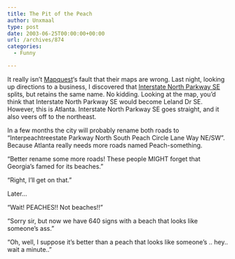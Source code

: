```yaml
---
title: The Pit of the Peach
author: Unxmaal
type: post
date: 2003-06-25T00:00:00+00:00
url: /archives/874
categories:
  - Funny

---
```

It really isn&#8217;t [Mapquest][1]&#8216;s fault that their maps are wrong. Last night, looking up directions to a business, I discovered that [Interstate North Parkway SE][2] splits, but retains the same name. No kidding. Looking at the map, you&#8217;d think that Interstate North Parkway SE would become Leland Dr SE. However, this is Atlanta. Interstate North Parkway SE goes straight, and it also veers off to the northeast. 

In a few months the city will probably rename both roads to &#8220;Interpeachtreestate Parkway North South Peach Circle Lane Way NE/SW&#8221;. Because Atlanta really needs more roads named Peach-something.

&#8220;Better rename some more roads! These people MIGHT forget that Georgia&#8217;s famed for its beaches.&#8221;

&#8220;Right, I&#8217;ll get on that.&#8221;

Later&#8230; 

&#8220;Wait! PEACHES!! Not beaches!!&#8221; 

&#8220;Sorry sir, but now we have 640 signs with a beach that looks like someone&#8217;s ass.&#8221;

&#8220;Oh, well, I suppose it&#8217;s better than a peach that looks like someone&#8217;s .. hey.. wait a minute..&#8221;

 [1]: http://mapquest.com
 [2]: http://www.mapquest.com/maps/map.adp?mqmap.x=255&mqmap.y=160&mapdata=UrVYjtEIiZ%252b2gTjgehbT%252faIWRwXVJT8PQTtxauacNzHNNRTjHRzjwJUY1lKQklrT0t5lAffP0s3LxipuHtoKJL%252bm%252fm9X%252bAGpbvK0YzMaeauOrMNq8mACr24w3V30xXI66SfLFz8nWCLmGmYiN0GKOMoiwgi60YhOgtqhQRfLJNvlNeM7LUfim2DpOUoLvjoXiEUEYLmeryLLBv%252b4Hef%252bgGQOV2WdsKqJSxV13D6OqBjIk641mBxy0L0WIZYvZc3xPmohJZ2nfzNZAGsbjhBhXDSQRr6yy5Uce01ZnxwdDh6RBY1wiL6D8soo5N2rM9rFTKRkHLfdQ5ONrnRqB17CX8lqPsT%252fTLQba36uuW0elwA8ntM1%252fPo52wBIa6uJzqSdRP6kC68R7qs%253d&click=center